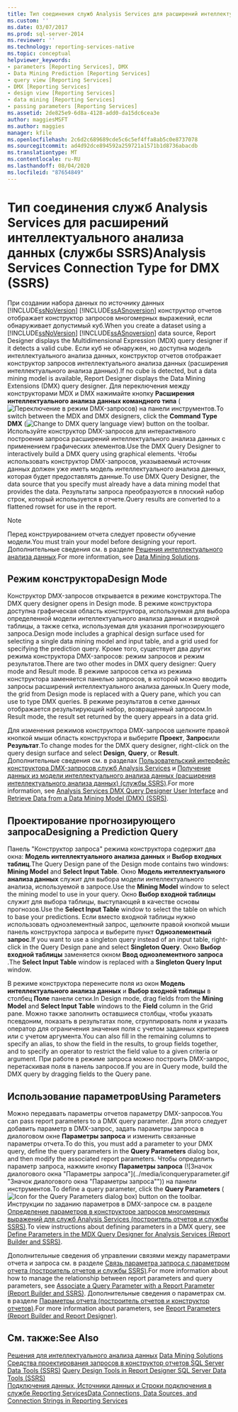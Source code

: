 ```yaml
---
title: Тип соединения служб Analysis Services для расширений интеллектуального анализа данных (службы SSRS) | Документы Майкрософт
ms.custom: ''
ms.date: 03/07/2017
ms.prod: sql-server-2014
ms.reviewer: ''
ms.technology: reporting-services-native
ms.topic: conceptual
helpviewer_keywords:
- parameters [Reporting Services], DMX
- Data Mining Prediction [Reporting Services]
- query view [Reporting Services]
- DMX [Reporting Services]
- design view [Reporting Services]
- data mining [Reporting Services]
- passing parameters [Reporting Services]
ms.assetid: 2de825e9-6d8a-4128-add0-da15dc6cea3e
author: maggiesMSFT
ms.author: maggies
manager: kfile
ms.openlocfilehash: 2c6d2c689689cde5c6c5ef4ffa8ab5c0e8737078
ms.sourcegitcommit: ad4d92dce894592a259721a1571b1d8736abacdb
ms.translationtype: MT
ms.contentlocale: ru-RU
ms.lasthandoff: 08/04/2020
ms.locfileid: "87654849"
---
```

# <a name="analysis-services-connection-type-for-dmx-ssrs"></a><span data-ttu-id="f7dc9-102">Тип соединения служб Analysis Services для расширений интеллектуального анализа данных (службы SSRS)</span><span class="sxs-lookup"><span data-stu-id="f7dc9-102">Analysis Services Connection Type for DMX (SSRS)</span></span>
  <span data-ttu-id="f7dc9-103">При создании набора данных по источнику данных [!INCLUDE[ssNoVersion](../../includes/ssnoversion-md.md)] [!INCLUDE[ssASnoversion](../../includes/ssasnoversion-md.md)] конструктор отчетов отображает конструктор запросов многомерных выражений, если обнаруживает допустимый куб.</span><span class="sxs-lookup"><span data-stu-id="f7dc9-103">When you create a dataset using a [!INCLUDE[ssNoVersion](../../includes/ssnoversion-md.md)] [!INCLUDE[ssASnoversion](../../includes/ssasnoversion-md.md)] data source, Report Designer displays the Multidimensional Expression (MDX) query designer if it detects a valid cube.</span></span> <span data-ttu-id="f7dc9-104">Если куб не обнаружен, но доступна модель интеллектуального анализа данных, конструктор отчетов отображает конструктор запросов интеллектуального анализа данных (расширения интеллектуального анализа данных).</span><span class="sxs-lookup"><span data-stu-id="f7dc9-104">If no cube is detected, but a data mining model is available, Report Designer displays the Data Mining Extensions (DMX) query designer.</span></span> <span data-ttu-id="f7dc9-105">Для переключения между конструкторами MDX и DMX нажимайте кнопку **Расширения интеллектуального анализа данных командного типа** (![Переключение в режим DMX-запросов](../media/rsqdicon-commandtypedmx.gif "Переключение в режим языка DMX-запросов")) на панели инструментов.</span><span class="sxs-lookup"><span data-stu-id="f7dc9-105">To switch between the MDX and DMX designers, click the **Command Type DMX** (![Change to DMX query language view](../media/rsqdicon-commandtypedmx.gif "Change to DMX query language view")) button on the toolbar.</span></span> <span data-ttu-id="f7dc9-106">Используйте конструктор DMX-запросов для интерактивного построения запроса расширений интеллектуального анализа данных с применением графических элементов.</span><span class="sxs-lookup"><span data-stu-id="f7dc9-106">Use the DMX Query Designer to interactively build a DMX query using graphical elements.</span></span> <span data-ttu-id="f7dc9-107">Чтобы использовать конструктор DMX-запросов, указываемый источник данных должен уже иметь модель интеллектуального анализа данных, которая будет предоставлять данные.</span><span class="sxs-lookup"><span data-stu-id="f7dc9-107">To use DMX Query Designer, the data source that you specify must already have a data mining model that provides the data.</span></span> <span data-ttu-id="f7dc9-108">Результаты запроса преобразуются в плоский набор строк, который используется в отчете.</span><span class="sxs-lookup"><span data-stu-id="f7dc9-108">Query results are converted to a flattened rowset for use in the report.</span></span>  
  
> [!NOTE]  
>  <span data-ttu-id="f7dc9-109">Перед конструированием отчета следует провести обучение модели.</span><span class="sxs-lookup"><span data-stu-id="f7dc9-109">You must train your model before designing your report.</span></span> <span data-ttu-id="f7dc9-110">Дополнительные сведения см. в разделе [Решения интеллектуального анализа данных](https://docs.microsoft.com/analysis-services/data-mining/data-mining-solutions).</span><span class="sxs-lookup"><span data-stu-id="f7dc9-110">For more information, see [Data Mining Solutions](https://docs.microsoft.com/analysis-services/data-mining/data-mining-solutions).</span></span>  
  
## <a name="design-mode"></a><span data-ttu-id="f7dc9-111">Режим конструктора</span><span class="sxs-lookup"><span data-stu-id="f7dc9-111">Design Mode</span></span>  
 <span data-ttu-id="f7dc9-112">Конструктор DMX-запросов открывается в режиме конструктора.</span><span class="sxs-lookup"><span data-stu-id="f7dc9-112">The DMX query designer opens in Design mode.</span></span> <span data-ttu-id="f7dc9-113">В режиме конструктора доступна графическая область конструктора, используемая для выбора определенной модели интеллектуального анализа данных и входной таблицы, а также сетка, используемая для указания прогнозирующего запроса.</span><span class="sxs-lookup"><span data-stu-id="f7dc9-113">Design mode includes a graphical design surface used for selecting a single data mining model and input table, and a grid used for specifying the prediction query.</span></span> <span data-ttu-id="f7dc9-114">Кроме того, существует два других режима конструктора DMX-запросов: режим запросов и режим результатов.</span><span class="sxs-lookup"><span data-stu-id="f7dc9-114">There are two other modes in DMX query designer: Query mode and Result mode.</span></span> <span data-ttu-id="f7dc9-115">В режиме запросов сетка из режима конструктора заменяется панелью запросов, в которой можно вводить запросы расширений интеллектуального анализа данных.</span><span class="sxs-lookup"><span data-stu-id="f7dc9-115">In Query mode, the grid from Design mode is replaced with a Query pane, which you can use to type DMX queries.</span></span> <span data-ttu-id="f7dc9-116">В режиме результатов в сетке данных отображается результирующий набор, возвращенный запросом.</span><span class="sxs-lookup"><span data-stu-id="f7dc9-116">In Result mode, the result set returned by the query appears in a data grid.</span></span>  
  
 <span data-ttu-id="f7dc9-117">Для изменения режимов конструктора DMX-запросов щелкните правой кнопкой мыши область конструктора и выберите **Проект**, **Запрос**или **Результат**.</span><span class="sxs-lookup"><span data-stu-id="f7dc9-117">To change modes for the DMX query designer, right-click on the query design surface and select **Design**, **Query**, or **Result**.</span></span> <span data-ttu-id="f7dc9-118">Дополнительные сведения см. в разделах [Пользовательский интерфейс конструктора DMX-запросов служб Analysis Services](analysis-services-dmx-query-designer-user-interface.md) и [Получение данных из модели интеллектуального анализа данных (расширения интеллектуального анализа данных) (службы SSRS)](retrieve-data-from-a-data-mining-model-dmx-ssrs.md).</span><span class="sxs-lookup"><span data-stu-id="f7dc9-118">For more information, see [Analysis Services DMX Query Designer User Interface](analysis-services-dmx-query-designer-user-interface.md) and [Retrieve Data from a Data Mining Model &#40;DMX&#41; &#40;SSRS&#41;](retrieve-data-from-a-data-mining-model-dmx-ssrs.md).</span></span>  
  
## <a name="designing-a-prediction-query"></a><span data-ttu-id="f7dc9-119">Проектирование прогнозирующего запроса</span><span class="sxs-lookup"><span data-stu-id="f7dc9-119">Designing a Prediction Query</span></span>  
 <span data-ttu-id="f7dc9-120">Панель "Конструктор запроса" режима конструктора содержит два окна: **Модель интеллектуального анализа данных** и **Выбор входных таблиц**.</span><span class="sxs-lookup"><span data-stu-id="f7dc9-120">The Query Design pane of the Design mode contains two windows: **Mining Model** and **Select Input Table**.</span></span> <span data-ttu-id="f7dc9-121">Окно **Модель интеллектуального анализа данных** служит для выбора модели интеллектуального анализа, используемой в запросе.</span><span class="sxs-lookup"><span data-stu-id="f7dc9-121">Use the **Mining Model** window to select the mining model to use in your query.</span></span> <span data-ttu-id="f7dc9-122">Окно **Выбор входной таблицы** служит для выбора таблицы, выступающей в качестве основы прогнозов.</span><span class="sxs-lookup"><span data-stu-id="f7dc9-122">Use the **Select Input Table** window to select the table on which to base your predictions.</span></span> <span data-ttu-id="f7dc9-123">Если вместо входной таблицы нужно использовать одноэлементный запрос, щелкните правой кнопкой мыши панель конструктора запроса и выберите пункт **Одноэлементный запрос**.</span><span class="sxs-lookup"><span data-stu-id="f7dc9-123">If you want to use a singleton query instead of an input table, right-click in the Query Design pane and select **Singleton Query**.</span></span> <span data-ttu-id="f7dc9-124">Окно **Выбор входной таблицы** заменяется окном **Ввод одноэлементного запроса** .</span><span class="sxs-lookup"><span data-stu-id="f7dc9-124">The **Select Input Table** window is replaced with a **Singleton Query Input** window.</span></span>  
  
 <span data-ttu-id="f7dc9-125">В режиме конструктора перенесите поля из окон **Модель интеллектуального анализа данных** и **Выбор входной таблицы** в столбец **Поле** панели сетки.</span><span class="sxs-lookup"><span data-stu-id="f7dc9-125">In Design mode, drag fields from the **Mining Model** and **Select Input Table** windows to the **Field** column in the Grid pane.</span></span> <span data-ttu-id="f7dc9-126">Можно также заполнить оставшиеся столбцы, чтобы указать псевдоним, показать в результатах поле, сгруппировать поля и указать оператор для ограничения значения поля с учетом заданных критериев или с учетом аргумента.</span><span class="sxs-lookup"><span data-stu-id="f7dc9-126">You can also fill in the remaining columns to specify an alias, to show the field in the results, to group fields together, and to specify an operator to restrict the field value to a given criteria or argument.</span></span> <span data-ttu-id="f7dc9-127">При работе в режиме запроса можно построить DMX-запрос, перетаскивая поля в панель запросов.</span><span class="sxs-lookup"><span data-stu-id="f7dc9-127">If you are in Query mode, build the DMX query by dragging fields to the Query pane.</span></span>  
  
## <a name="using-parameters"></a><span data-ttu-id="f7dc9-128">Использование параметров</span><span class="sxs-lookup"><span data-stu-id="f7dc9-128">Using Parameters</span></span>  
 <span data-ttu-id="f7dc9-129">Можно передавать параметры отчетов параметру DMX-запросов.</span><span class="sxs-lookup"><span data-stu-id="f7dc9-129">You can pass report parameters to a DMX query parameter.</span></span> <span data-ttu-id="f7dc9-130">Для этого следует добавить параметр в DMX-запрос, задать параметры запроса в диалоговом окне **Параметры запроса** и изменить связанные параметры отчета.</span><span class="sxs-lookup"><span data-stu-id="f7dc9-130">To do this, you must add a parameter to your DMX query, define the query parameters in the **Query Parameters** dialog box, and then modify the associated report parameters.</span></span> <span data-ttu-id="f7dc9-131">Чтобы определить параметр запроса, нажмите кнопку **Параметры запроса** (![Значок диалогового окна "Параметры запроса"](../media/iconqueryparameter.gif "Значок диалогового окна "Параметры запроса"")) на панели инструментов.</span><span class="sxs-lookup"><span data-stu-id="f7dc9-131">To define a query parameter, click the **Query Parameters** (![Icon for the Query Parameters dialog box](../media/iconqueryparameter.gif "Icon for the Query Parameters dialog box")) button on the toolbar.</span></span> <span data-ttu-id="f7dc9-132">Инструкции по заданию параметров в DMX-запросе см. в разделе [Определение параметров в конструкторе запросов многомерных выражений для служб Analysis Services (построитель отчетов и службы SSRS)](define-parameters-in-the-mdx-query-designer-for-analysis-services.md).</span><span class="sxs-lookup"><span data-stu-id="f7dc9-132">To view instructions about defining parameters in a DMX query, see [Define Parameters in the MDX Query Designer for Analysis Services &#40;Report Builder and SSRS&#41;](define-parameters-in-the-mdx-query-designer-for-analysis-services.md).</span></span>  
  
 <span data-ttu-id="f7dc9-133">Дополнительные сведения об управлении связями между параметрами отчета и запроса см. в разделе [Связь параметра запроса с параметром отчета (построитель отчетов и службы SSRS)](associate-a-query-parameter-with-a-report-parameter-report-builder-and-ssrs.md).</span><span class="sxs-lookup"><span data-stu-id="f7dc9-133">For more information about how to manage the relationship between report parameters and query parameters, see [Associate a Query Parameter with a Report Parameter &#40;Report Builder and SSRS&#41;](associate-a-query-parameter-with-a-report-parameter-report-builder-and-ssrs.md).</span></span> <span data-ttu-id="f7dc9-134">Дополнительные сведения о параметрах см. в разделе [Параметры отчета (построитель отчетов и конструктор отчетов)](../report-design/report-parameters-report-builder-and-report-designer.md).</span><span class="sxs-lookup"><span data-stu-id="f7dc9-134">For more information about parameters, see [Report Parameters &#40;Report Builder and Report Designer&#41;](../report-design/report-parameters-report-builder-and-report-designer.md).</span></span>  
  
## <a name="see-also"></a><span data-ttu-id="f7dc9-135">См. также:</span><span class="sxs-lookup"><span data-stu-id="f7dc9-135">See Also</span></span>  
 <span data-ttu-id="f7dc9-136">[Решения для интеллектуального анализа данных](https://docs.microsoft.com/analysis-services/data-mining/data-mining-solutions) </span><span class="sxs-lookup"><span data-stu-id="f7dc9-136">[Data Mining Solutions](https://docs.microsoft.com/analysis-services/data-mining/data-mining-solutions) </span></span>  
 <span data-ttu-id="f7dc9-137">[Средства проектирования запросов в конструктор отчетов SQL Server Data Tools &#40;SSRS&#41;](query-design-tools-ssrs.md) </span><span class="sxs-lookup"><span data-stu-id="f7dc9-137">[Query Design Tools in Report Designer SQL Server Data Tools &#40;SSRS&#41;](query-design-tools-ssrs.md) </span></span>  
 [<span data-ttu-id="f7dc9-138">Подключения данных, Источники данных и Строки подключения в службе Reporting Services</span><span class="sxs-lookup"><span data-stu-id="f7dc9-138">Data Connections, Data Sources, and Connection Strings in Reporting Services</span></span>](../data-connections-data-sources-and-connection-strings-in-reporting-services.md)  
  
  
